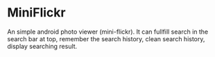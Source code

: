 # MiniFlickr
An simple android photo viewer (mini-flickr).
It can fullfill search in the search bar at top, remember the search history, clean search history, display searching result.

